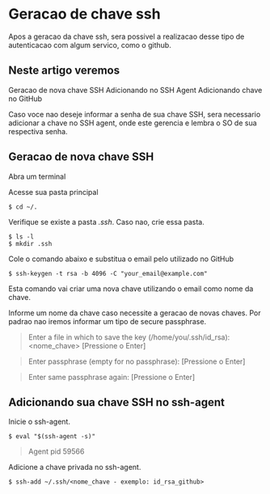 # Geracao de chave ssh
Apos a geracao da chave ssh, sera possivel a realizacao desse tipo de autenticacao com algum servico, como o github.

## Neste artigo veremos

Geracao de nova chave SSH
Adicionando no SSH Agent
Adicionando chave no GitHub

Caso voce nao deseje informar a senha de sua chave SSH, sera necessario adicionar a chave no SSH agent, onde este gerencia e lembra o SO de sua respectiva senha.

## Geracao de nova chave SSH

Abra um terminal

Acesse sua pasta principal
```
$ cd ~/.
```

Verifique se existe a pasta *.ssh*. Caso nao, crie essa pasta.
```
$ ls -l
$ mkdir .ssh
```

Cole o comando abaixo e substitua o email pelo utilizado no GitHub
```
$ ssh-keygen -t rsa -b 4096 -C "your_email@example.com"
```
Esta comando vai criar uma nova chave utilizando o email como nome da chave.

Informe um nome da chave caso necessite a geracao de novas chaves. Por padrao nao iremos informar um tipo de  secure passphrase.
> Enter a file in which to save the key (/home/you/.ssh/id_rsa): <nome_chave> [Pressione o Enter]

> Enter passphrase (empty for no passphrase): [Pressione o Enter]

> Enter same passphrase again: [Pressione o Enter]

## Adicionando sua chave SSH no ssh-agent

Inicie o ssh-agent.
```
$ eval "$(ssh-agent -s)"
```
> Agent pid 59566

Adicione a chave privada no ssh-agent.
```
$ ssh-add ~/.ssh/<nome_chave - exemplo: id_rsa_github>
```
